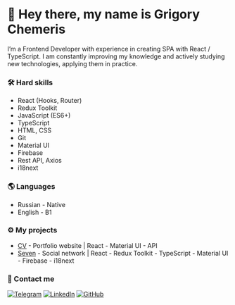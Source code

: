 # 👋 Hey there, my name is Grigory Chemeris

I’m a Frontend Developer with experience in creating SPA with React / TypeScript. I am constantly improving my knowledge and actively studying new technologies, applying them in practice.

<!-- SKILLS -->

### 🛠️ Hard skills

- React (Hooks, Router)
- Redux Toolkit
- JavaScript (ES6+)
- TypeScript
- HTML, CSS
- Git
- Material UI
- Firebase
- Rest API, Axios
- i18next

### 🌎 Languages
- Russian - Native
- English - B1

<!-- PROJECTS -->

### ⚙️ My projects
- [CV](https://github.com/Poccu/cv) - Portfolio website | React - Material UI - API
- [Seven](https://github.com/Poccu/seven) - Social network | React - Redux Toolkit - TypeScript - Material UI - Firebase - i18next

<!-- CONTACT ME -->

### 📝 Contact me

[![Telegram][telegram-shield]][telegram-url]
[![LinkedIn][linkedin-shield]][linkedin-url]
[![GitHub][github-shield]][github-url]

<!-- MARKDOWN LINKS & IMAGES -->

[telegram-shield]: https://img.shields.io/badge/-Telegram-black.svg?style=for-the-badge&logo=telegram&colorB=555
[telegram-url]: https://t.me/mordoboy
[linkedin-shield]: https://img.shields.io/badge/-LinkedIn-black.svg?style=for-the-badge&logo=linkedin&colorB=555
[linkedin-url]: https://www.linkedin.com/in/poccu/
[github-shield]: https://img.shields.io/badge/-GitHub-black.svg?style=for-the-badge&logo=github&colorB=555
[github-url]: https://github.com/Poccu

